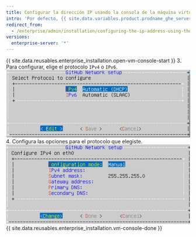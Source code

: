 ```yaml
---
title: Configurar la dirección IP usando la consola de la máquina virtual
intro: 'Por defecto, {{ site.data.variables.product.prodname_ghe_server }} recupera las configuraciones de red a través del protocolo de configuración dinámica de host (DHCP). Si es compatible con tu plataforma, o si el DHCP no está disponible, también puedes establecer las configuraciones de red usando la consola de la máquina virtual.'
redirect_from:
  - /enterprise/admin/installation/configuring-the-ip-address-using-the-virtual-machine-console
versions:
  enterprise-server: '*'
---
```


{{ site.data.reusables.enterprise_installation.open-vm-console-start }}
3. Para configurar, elige el protocolo `IPv4` o `IPv6`. ![Opciones para elegir el protocolo IPv4 o el IPv6](/assets/images/enterprise/network-configuration/IPv4-or-IPv6-protocol.png)
4. Configura las opciones para el protocolo que elegiste. ![Menú con opciones de protocolo IP](/assets/images/enterprise/network-configuration/network-settings-selection.png)
{{ site.data.reusables.enterprise_installation.vm-console-done }}
